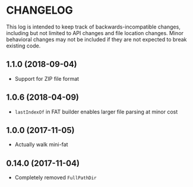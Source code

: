 # CHANGELOG

This log is intended to keep track of backwards-incompatible changes, including
but not limited to API changes and file location changes.  Minor behavioral
changes may not be included if they are not expected to break existing code.

## 1.1.0 (2018-09-04)

* Support for ZIP file format

## 1.0.6 (2018-04-09)

* `lastIndexOf` in FAT builder enables larger file parsing at minor cost

## 1.0.0 (2017-11-05)

* Actually walk mini-fat

## 0.14.0 (2017-11-04)

* Completely removed `FullPathDir`


